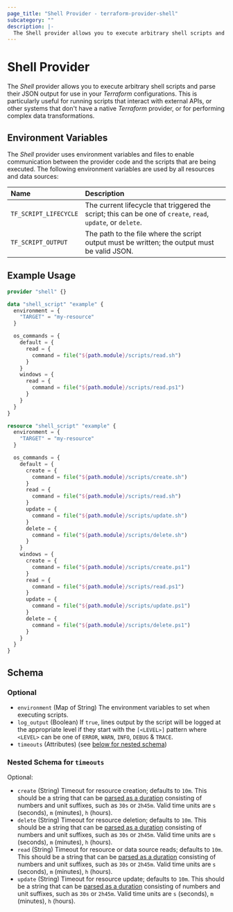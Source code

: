 ```yaml
---
page_title: "Shell Provider - terraform-provider-shell"
subcategory: ""
description: |-
  The Shell provider allows you to execute arbitrary shell scripts and parse their JSON output for use in your Terraform configurations. This is particularly useful for running scripts that interact with external APIs, or other systems that don't have a native Terraform provider, or for performing complex data transformations.
---
```


# Shell Provider

The _Shell_ provider allows you to execute arbitrary shell scripts and parse their JSON output for use in your _Terraform_ configurations. This is particularly useful for running scripts that interact with external APIs, or other systems that don't have a native _Terraform_ provider, or for performing complex data transformations.

## Environment Variables

The _Shell_ provider uses environment variables and files to enable communication between the provider code and the scripts that are being executed. The following environment variables are used by all resources and data sources:

| **Name** | **Description** |
| :--- | :--- |
| `TF_SCRIPT_LIFECYCLE` | The current lifecycle that triggered the script; this can be one of `create`, `read`, `update`, or `delete`. |
| `TF_SCRIPT_OUTPUT` | The path to the file where the script output must be written; the output must be valid JSON. |

## Example Usage

```terraform
provider "shell" {}

data "shell_script" "example" {
  environment = {
    "TARGET" = "my-resource"
  }

  os_commands = {
    default = {
      read = {
        command = file("${path.module}/scripts/read.sh")
      }
    }
    windows = {
      read = {
        command = file("${path.module}/scripts/read.ps1")
      }
    }
  }
}

resource "shell_script" "example" {
  environment = {
    "TARGET" = "my-resource"
  }

  os_commands = {
    default = {
      create = {
        command = file("${path.module}/scripts/create.sh")
      }
      read = {
        command = file("${path.module}/scripts/read.sh")
      }
      update = {
        command = file("${path.module}/scripts/update.sh")
      }
      delete = {
        command = file("${path.module}/scripts/delete.sh")
      }
    }
    windows = {
      create = {
        command = file("${path.module}/scripts/create.ps1")
      }
      read = {
        command = file("${path.module}/scripts/read.ps1")
      }
      update = {
        command = file("${path.module}/scripts/update.ps1")
      }
      delete = {
        command = file("${path.module}/scripts/delete.ps1")
      }
    }
  }
}
```

<!-- schema generated by tfplugindocs -->
## Schema

### Optional

- `environment` (Map of String) The environment variables to set when executing scripts.
- `log_output` (Boolean) If `true`, lines output by the script will be logged at the appropriate level if they start with the `[<LEVEL>]` pattern where `<LEVEL>` can be one of `ERROR`, `WARN`, `INFO`, `DEBUG` & `TRACE`.
- `timeouts` (Attributes) (see [below for nested schema](#nestedatt--timeouts))

<a id="nestedatt--timeouts"></a>
### Nested Schema for `timeouts`

Optional:

- `create` (String) Timeout for resource creation; defaults to `10m`. This should be a string that can be [parsed as a duration](https://pkg.go.dev/time#ParseDuration) consisting of numbers and unit suffixes, such as `30s` or `2h45m`. Valid time units are `s` (seconds), `m` (minutes), `h` (hours).
- `delete` (String) Timeout for resource deletion; defaults to `10m`. This should be a string that can be [parsed as a duration](https://pkg.go.dev/time#ParseDuration) consisting of numbers and unit suffixes, such as `30s` or `2h45m`. Valid time units are `s` (seconds), `m` (minutes), `h` (hours).
- `read` (String) Timeout for resource or data source reads; defaults to `10m`. This should be a string that can be [parsed as a duration](https://pkg.go.dev/time#ParseDuration) consisting of numbers and unit suffixes, such as `30s` or `2h45m`. Valid time units are `s` (seconds), `m` (minutes), `h` (hours).
- `update` (String) Timeout for resource update; defaults to `10m`. This should be a string that can be [parsed as a duration](https://pkg.go.dev/time#ParseDuration) consisting of numbers and unit suffixes, such as `30s` or `2h45m`. Valid time units are `s` (seconds), `m` (minutes), `h` (hours).

